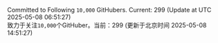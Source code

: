 Committed to Following `10,000` GitHubers. Current: <!-- FOLLOWING_COUNT -->299<!-- FOLLOWING_COUNT --> (Update at UTC <!-- LAST_UPDATED -->2025-05-08 06:51:27<!-- LAST_UPDATED -->)<br>
致力于关注`10,000`个GitHuber。当前：<!-- FOLLOWING_COUNT -->299<!-- FOLLOWING_COUNT --> (更新于北京时间 <!-- LAST_UPDATED_CST -->2025-05-08 14:51:27<!-- LAST_UPDATED_CST -->)

